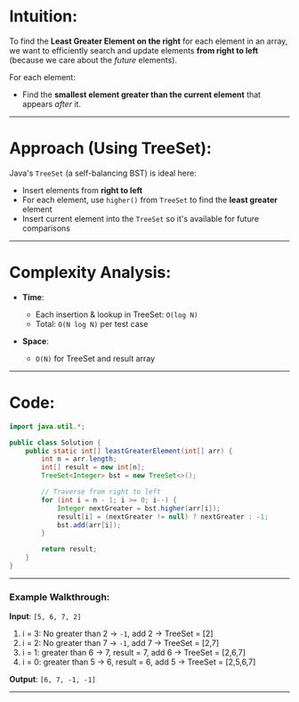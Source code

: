 # Intuition:

To find the **Least Greater Element on the right** for each element in an array, we want to efficiently search and update elements **from right to left** (because we care about the *future* elements).

For each element:
* Find the **smallest element greater than the current element** that appears *after* it.

---

# Approach (Using TreeSet):

Java's `TreeSet` (a self-balancing BST) is ideal here:

* Insert elements from **right to left**
* For each element, use `higher()` from `TreeSet` to find the **least greater** element
* Insert current element into the `TreeSet` so it's available for future comparisons

---
# Complexity Analysis:

* **Time**:
  * Each insertion & lookup in TreeSet: `O(log N)`
  * Total: `O(N log N)` per test case

* **Space**:
  * `O(N)` for TreeSet and result array

---

# Code:

```java
import java.util.*;

public class Solution {
    public static int[] leastGreaterElement(int[] arr) {
        int n = arr.length;
        int[] result = new int[n];
        TreeSet<Integer> bst = new TreeSet<>();

        // Traverse from right to left
        for (int i = n - 1; i >= 0; i--) {
            Integer nextGreater = bst.higher(arr[i]);
            result[i] = (nextGreater != null) ? nextGreater : -1;
            bst.add(arr[i]);
        }

        return result;
    }
}
```

---

### **Example Walkthrough:**

**Input**: `[5, 6, 7, 2]`

1. i = 3: No greater than 2 → `-1`, add 2 → TreeSet = \[2]
2. i = 2: No greater than 7 → `-1`, add 7 → TreeSet = \[2,7]
3. i = 1: greater than 6 → 7, result = 7, add 6 → TreeSet = \[2,6,7]
4. i = 0: greater than 5 → 6, result = 6, add 5 → TreeSet = \[2,5,6,7]

**Output**: `[6, 7, -1, -1]`

---
